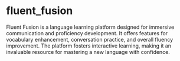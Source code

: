 # fluent_fusion
Fluent Fusion is a language learning platform designed for immersive communication and proficiency development. It offers features for vocabulary enhancement, conversation practice, and overall fluency improvement. The platform fosters interactive learning, making it an invaluable resource for mastering a new language with confidence.
